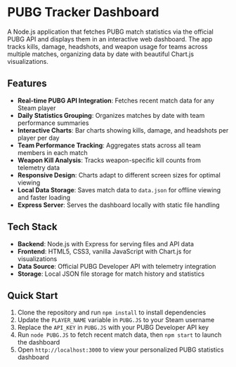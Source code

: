 # PUBG Tracker Dashboard

A Node.js application that fetches PUBG match statistics via the official PUBG API and displays them in an interactive web dashboard. The app tracks kills, damage, headshots, and weapon usage for teams across multiple matches, organizing data by date with beautiful Chart.js visualizations.

## Features
- **Real-time PUBG API Integration**: Fetches recent match data for any Steam player
- **Daily Statistics Grouping**: Organizes matches by date with team performance summaries  
- **Interactive Charts**: Bar charts showing kills, damage, and headshots per player per day
- **Team Performance Tracking**: Aggregates stats across all team members in each match
- **Weapon Kill Analysis**: Tracks weapon-specific kill counts from telemetry data
- **Responsive Design**: Charts adapt to different screen sizes for optimal viewing
- **Local Data Storage**: Saves match data to `data.json` for offline viewing and faster loading
- **Express Server**: Serves the dashboard locally with static file handling

## Tech Stack
- **Backend**: Node.js with Express for serving files and API data
- **Frontend**: HTML5, CSS3, vanilla JavaScript with Chart.js for visualizations
- **Data Source**: Official PUBG Developer API with telemetry integration
- **Storage**: Local JSON file storage for match history and statistics

## Quick Start
1. Clone the repository and run `npm install` to install dependencies
2. Update the `PLAYER_NAME` variable in `PUBG.JS` to your Steam username
3. Replace the `API_KEY` in `PUBG.JS` with your PUBG Developer API key
4. Run `node PUBG.JS` to fetch recent match data, then `npm start` to launch the dashboard
5. Open `http://localhost:3000` to view your personalized PUBG statistics dashboard

